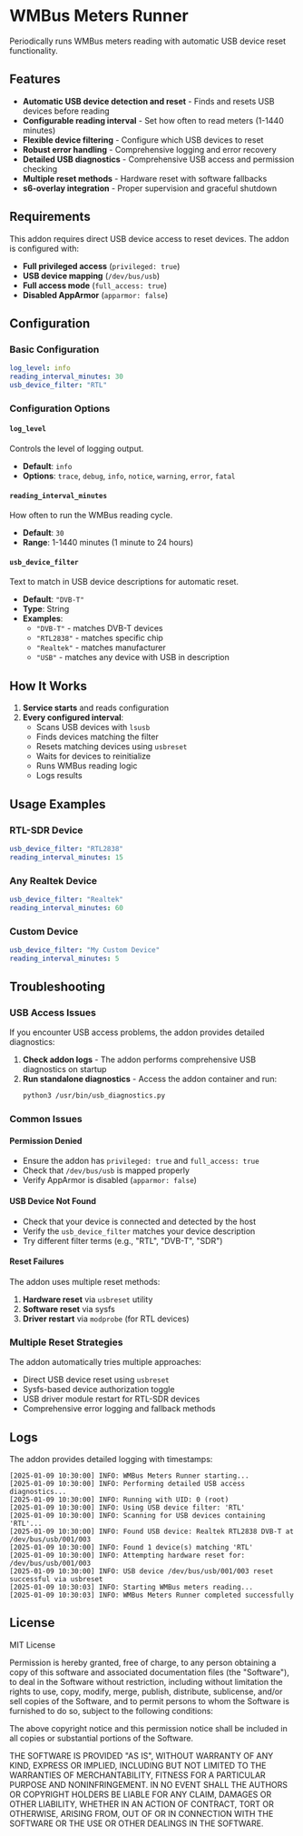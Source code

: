 # WMBus Meters Runner

Periodically runs WMBus meters reading with automatic USB device reset functionality.

## Features

- **Automatic USB device detection and reset** - Finds and resets USB devices before reading
- **Configurable reading interval** - Set how often to read meters (1-1440 minutes)  
- **Flexible device filtering** - Configure which USB devices to reset
- **Robust error handling** - Comprehensive logging and error recovery
- **Detailed USB diagnostics** - Comprehensive USB access and permission checking
- **Multiple reset methods** - Hardware reset with software fallbacks
- **s6-overlay integration** - Proper supervision and graceful shutdown

## Requirements

This addon requires direct USB device access to reset devices. The addon is configured with:

- **Full privileged access** (`privileged: true`)
- **USB device mapping** (`/dev/bus/usb`)
- **Full access mode** (`full_access: true`)
- **Disabled AppArmor** (`apparmor: false`)

## Configuration

### Basic Configuration

```yaml
log_level: info
reading_interval_minutes: 30
usb_device_filter: "RTL"
```

### Configuration Options

#### `log_level`
Controls the level of logging output.

- **Default**: `info`
- **Options**: `trace`, `debug`, `info`, `notice`, `warning`, `error`, `fatal`

#### `reading_interval_minutes`
How often to run the WMBus reading cycle.

- **Default**: `30`
- **Range**: 1-1440 minutes (1 minute to 24 hours)

#### `usb_device_filter`
Text to match in USB device descriptions for automatic reset.

- **Default**: `"DVB-T"`
- **Type**: String
- **Examples**: 
  - `"DVB-T"` - matches DVB-T devices
  - `"RTL2838"` - matches specific chip
  - `"Realtek"` - matches manufacturer
  - `"USB"` - matches any device with USB in description

## How It Works

1. **Service starts** and reads configuration
2. **Every configured interval**:
   - Scans USB devices with `lsusb`
   - Finds devices matching the filter
   - Resets matching devices using `usbreset`
   - Waits for devices to reinitialize
   - Runs WMBus reading logic
   - Logs results

## Usage Examples

### RTL-SDR Device
```yaml
usb_device_filter: "RTL2838"
reading_interval_minutes: 15
```

### Any Realtek Device
```yaml
usb_device_filter: "Realtek"
reading_interval_minutes: 60
```

### Custom Device
```yaml
usb_device_filter: "My Custom Device"
reading_interval_minutes: 5
```

## Troubleshooting

### USB Access Issues

If you encounter USB access problems, the addon provides detailed diagnostics:

1. **Check addon logs** - The addon performs comprehensive USB diagnostics on startup
2. **Run standalone diagnostics** - Access the addon container and run:
   ```bash
   python3 /usr/bin/usb_diagnostics.py
   ```

### Common Issues

#### Permission Denied
- Ensure the addon has `privileged: true` and `full_access: true`
- Check that `/dev/bus/usb` is mapped properly
- Verify AppArmor is disabled (`apparmor: false`)

#### USB Device Not Found
- Check that your device is connected and detected by the host
- Verify the `usb_device_filter` matches your device description
- Try different filter terms (e.g., "RTL", "DVB-T", "SDR")

#### Reset Failures
The addon uses multiple reset methods:
1. **Hardware reset** via `usbreset` utility
2. **Software reset** via sysfs
3. **Driver restart** via `modprobe` (for RTL devices)

### Multiple Reset Strategies

The addon automatically tries multiple approaches:
- Direct USB device reset using `usbreset`
- Sysfs-based device authorization toggle
- USB driver module restart for RTL-SDR devices
- Comprehensive error logging and fallback methods

## Logs

The addon provides detailed logging with timestamps:

```
[2025-01-09 10:30:00] INFO: WMBus Meters Runner starting...
[2025-01-09 10:30:00] INFO: Performing detailed USB access diagnostics...
[2025-01-09 10:30:00] INFO: Running with UID: 0 (root)
[2025-01-09 10:30:00] INFO: Using USB device filter: 'RTL'
[2025-01-09 10:30:00] INFO: Scanning for USB devices containing 'RTL'...
[2025-01-09 10:30:00] INFO: Found USB device: Realtek RTL2838 DVB-T at /dev/bus/usb/001/003
[2025-01-09 10:30:00] INFO: Found 1 device(s) matching 'RTL'
[2025-01-09 10:30:00] INFO: Attempting hardware reset for: /dev/bus/usb/001/003
[2025-01-09 10:30:00] INFO: USB device /dev/bus/usb/001/003 reset successful via usbreset
[2025-01-09 10:30:03] INFO: Starting WMBus meters reading...
[2025-01-09 10:30:03] INFO: WMBus Meters Runner completed successfully
```

## License
MIT License

Permission is hereby granted, free of charge, to any person obtaining a copy
of this software and associated documentation files (the "Software"), to deal
in the Software without restriction, including without limitation the rights
to use, copy, modify, merge, publish, distribute, sublicense, and/or sell
copies of the Software, and to permit persons to whom the Software is
furnished to do so, subject to the following conditions:

The above copyright notice and this permission notice shall be included in all
copies or substantial portions of the Software.

THE SOFTWARE IS PROVIDED "AS IS", WITHOUT WARRANTY OF ANY KIND, EXPRESS OR
IMPLIED, INCLUDING BUT NOT LIMITED TO THE WARRANTIES OF MERCHANTABILITY,
FITNESS FOR A PARTICULAR PURPOSE AND NONINFRINGEMENT. IN NO EVENT SHALL THE
AUTHORS OR COPYRIGHT HOLDERS BE LIABLE FOR ANY CLAIM, DAMAGES OR OTHER
LIABILITY, WHETHER IN AN ACTION OF CONTRACT, TORT OR OTHERWISE, ARISING FROM,
OUT OF OR IN CONNECTION WITH THE SOFTWARE OR THE USE OR OTHER DEALINGS IN THE
SOFTWARE.